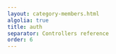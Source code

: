 ```yaml
---
layout: category-members.html
algolia: true
title: auth
separator: Controllers reference
order: 6
---
```

